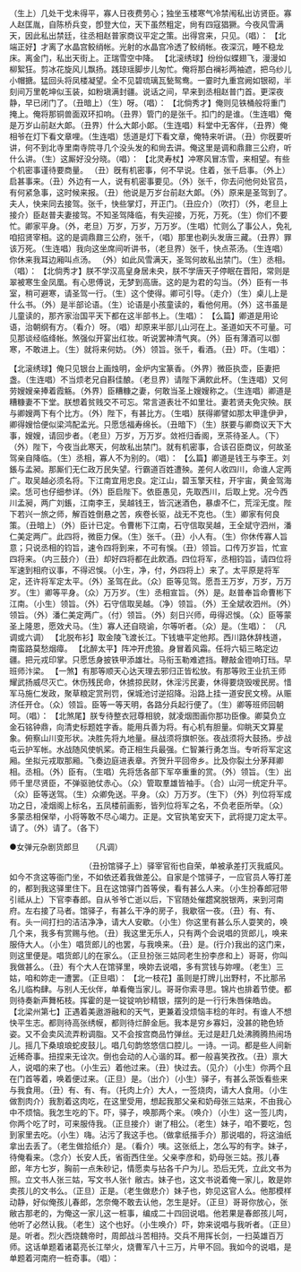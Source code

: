 <!-- { "loadSidebar": true } -->
（生上）几处干戈未得平，寡人日夜费劳心；独坐玉楼寒气冷禁闱私出访贤臣。寡人赵匡胤，自陈桥兵变，卽登大位，天下虽然粗定，尙有四寇猖獗。今夜风雪满天，因此私出禁廷，往丞相赵普家商议平定之策。出得宫来，只见。（唱）： 
【北端正好】才离了水晶宫鲛绡帐。光射的水晶宫冷透了鲛绡帐。夜深沉，睡不稳龙床。离金门，私出天街上。正瑞雪空中降。 
【北滚绣球】纷纷似蝶翅飞，漫漫如柳絮狂。剪冰花旋风儿飘扬。践琼瑶脚步儿匆忙。俺将那白襕衫两袖遮，把乌纱儿小帽搪。猛回头将凤楼凝望。全不见碧琉璃瓦甃鸳鸯。一霎时九重宫阙如银砌，半刻间万里乾坤似玉装，如粉塡满封疆。说话之间，早来到丞相赵普门首。更深夜静，早已闭门了。（丑暗上）（生）呀。（唱）： 
【北倘秀才】俺则见铁桶般将重门掩上。俺将那铜兽面双环扣响。（丑界）管门的是张千。扣门的是谁。（生连唱）俺是万岁山前赵大郞。（丑界）什么大郞小郞。（生连唱）料堂中无客伴，（丑界）俺相爷在灯下看文章哩。（生连唱）恁道是灯下看文章，俺特来听讲。（丑）你旣要听讲，何不到北寺里南寺院寻几个没头发的和尙去讲。俺这里是调和鼎鼐三公府，听什么讲。（生）这厮好没分晓。（唱）： 
【北灵寿杖】冲寒风冒冻雪，来相望。有些个机密事谨待要商量。 （丑）旣有机密事，何不早说。住着，张千启事。（外上）启甚事来。（丑）外边有一人，说有机密事要见。（外）张千，你去问他何处官员，有何紧急事，这时候来报。（丑）他说是万岁台前赵大郞。（外）原来是圣驾到了。夫人，快来同去接驾。张千，快些掌灯，开正门。（丑应介）（吹打）（外，老旦上接介）臣赵普夫妻接驾。不知圣驾降临，有失迎接，万死，万死。（生）你们不要忙。卿家平身。（外，老旦）万岁，万岁，万万岁。（生唱）忙则么了事公人，免礼咱招贤宰相。这的是调鼎鼐三公府，张千，（唱）那里也剃头发唐三藏。（丑界）罪该万死。（生连唱）我向这坐席间听讲书，（老旦界）张千，快点茶汤。（生连唱）你休来我耳边厢叫点汤。 （外）如此风雪满天，圣驾何故私出禁门。（生）丞相。（唱）： 
【北倘秀才】朕不学汉高皇身居未央，朕不学唐天子停眠在晋阳，常则是翠被寒生金凤凰。有心思傅说，无梦到高唐。这的是为君的勾当。（外）臣有一书室，稍可避寒，请圣驾一行。（生）这个使得。卿可引导。（走介）（生）桌儿上是什么书。（外）是半部论语。（生）论语是小孩童读的，看他何用。（外）这书虽是儿童读的，那齐家治国平天下都在这半部书上。（生唱）： 
【么篇】卿道是用论语，治朝纲有方。（看介）呀。（唱）却原来半部儿山河在上。圣道如天不可量。可见那谈经临绛帐。煞强似开宴出红妆。听说罢神清气爽。（外）臣有薄酒可以御寒，不敢进上。（生）就将来何妨。（外）领旨。张千，看酒。（丑）吓。（生唱）： 

【北滚绣球】俺只见银台上画烛明，金炉内宝篆香。（外界）微臣执壶，臣妻把盏。（生连唱）不当烦老兄自斟佳酿。（老旦界）请陛下满飮此杯。（生连唱）又何劳嫂嫂亲捧着霞觞。（外界）臣糟糠之妻，何敢当圣上嫂嫂称之。（生连唱）卿道是糟糠妻不下堂。朕想着贫贱交不可忘。常言道表壮不如里壮。妻若贤夫免灾殃。朕与卿嫂两下有个比方。（外）陛下，有甚比方。（生唱）朕得卿譬如那太甲逢伊尹，卿得嫂恰便似梁鸿配孟光。只愿恁福寿绵长。（丑暗下）（生）朕要与卿商议天下大事，嫂嫂，请回步者。（老旦）万岁，万万岁。敛袵归香阁，烹茶待圣人。（下）（外）陛下，今夜当此寒天，何故私出禁门。就有机密事，合该召臣商议，何故圣驾亲自降临。（生）丞相，寡人不为别的。（唱）： 
【么篇】卿道是钱王与李王。刘鋹与孟昶。那厮们无仁政万民失望。行霸道百姓遭殃。差何人收四川，命谁人定两广。取吴越必须名将。下江南宜用忠良。定江山，碧玉擎天柱，开宇宙，黄金驾海梁。恁可也仔细参详。（外）臣启陛下。依臣愚见，先取西川，后取上党。况今西川孟昶，两广刘鋹，江南李王，吴越钱王，皆沉迷酒色，暴虐不仁，荒淫无度。陛下若兴一旅之师，解百姓倒悬之苦，疾卷长驱，战无不克也。（生）卿家有何良策。（丑暗上）（外）臣计已定。令曹彬下江南，石守信取吴越，王全斌守泗州，潘仁美定两广。此四将，微臣力保。（生）张千。（丑）小人有。（生）你休传寡人旨意；只说丞相的钧旨，速令四将到来，不可有悞。（丑）领旨。口传万岁旨，忙宣四将来。（内三鼓介）（丑）却好四将都在此飮酒。四位将军，丞相钧旨，请四位将军速到相府议事，不得迟悞。（小生，净，付，外四将上）来了。太平原是将军定，还许将军定太平。（外）圣驾在此。（众）臣等见驾。愿吾王万岁，万岁，万万岁。（生）卿等平身。（众）万万岁。（生）丞相宣旨。（外）是。赵普奉旨命曹彬下江南。（小生）领旨。（外）石守信取吴越。（净）领旨。（外）王全斌收泗州。（外）领旨。（外）潘仁美定两广。（付）领旨。（外）刻日兴师，毋得迟悞。（众）臣等蒙圣上隆恩，愿效犬马。（生）寡人还自晓谕，尔等听者。（众）是。（生唱）： 
（凡调或六调） 
【北脱布衫】取金陵飞渡长江。下钱塘平定他邦。西川路休辞栈道，南蛮路莫愁烟瘴。 
【北醉太平】阵冲开虎狼。身冒着风霜。任将六韬三略定边疆。把元戎印掌。只愿恁身披铁甲添雄壮。马衔玉勒难遮挡。鞭敲金镫响玎珰。早班师汴梁。 
【一煞】有那等顺天心达天理去邪归正皆松放。有那等败王业抗王师耀武扬威尽灭亡。休伤残民命，休掳掠民财，休淫污民妻，休得要烧毁嗳民房。惜军马施仁发政，聚草粮定赏刑罚，保城池讨逆招降。沿路上挂一道安民文榜。从赈济任开仓。（众）领旨。臣等一等天明，各路分兵起行便了。（生）卿等班师回朝呵。（唱）： 
【北煞尾】朕专待整衣冠尊相貌，就凌烟图画你那功臣像。卿莫负立金石铭钟鼎，向清史标题姓字香。能用兵善为将。有心机有胆量。仰眺天文算星象。俯察山川变形状。决胜先将九地量。昼战须将旗帜张。夜战须将大鼓扬。步战屯云护军帐。水战随风使帆桨。奇正相生兵最强。仁智兼行勇怎当。专听将军定这厢。坐拟元戎取那厢。飞奏边庭进表章。齐贺升平回帝乡。比及你裂土分茅拜卿相。丞相。（外）臣有。（生唱）先将恁各部下军卒重重的赏。（外）领旨。（生）出师千里尽贤臣，不弹驱驰仗赤心。（众）管取羣雄皆袖手。（合）山河一统定升平。（众）臣等送驾。（生）众卿免送。平身。（众）万万岁。（生下）（外）列位将军成功之日，凌烟阁上标名，五凤楼前画影，皆列位将军之名，不负老臣所举。（众）多蒙丞相保举，小将等敢不尽心竭力。正是。文官执笔安天下，武将提刀定太平。请了。（外）请了。（各下） 




●女弹元杂剧货郎旦　　（凡调）　　　 

　　　　　　　　 　 
（丑扮馆驿子上）驿宰官衔也自荣，单被承差打灭我威风。如今不贪这等衙门坐，不如依还着我做差公。自家是个馆驿子，一应官员人等打差的，都到我这驿里住下。且在这馆驿门首等侯，看有甚么人来。（小生扮春郎冠带引祗从上）下官李春郎。自从爷爷亡逝以后，下官随处催趱窝脱银两，来到河南府。左右接了马者。馆驿子，有甚么干净的房子，我歇宿一夜。（丑）有、有、有。头一间打扫的洁洁净净，请大人安歇。（小生）你这里有甚么乐人耍笑的，唤几个来，我多有赏赐与他。（丑）我这里无乐人，只有两个会说唱的货郎儿，唤来服侍大人。（小生）唱货郎儿的也罢，与我唤来。（丑）是。(行介)我出的这门来，则这里便是。唱货郎儿的在家么。（正旦扮张三姑同老生扮李彦和上）哥哥，你叫我做甚么。（丑）有个大人在馆驿里，唤妳去说唱，多有赏钱与妳哩。（老生）三姑，咱和妳走一遭罢。（正旦唱）： 
【北一枝花】虽则是打牌儿出野村，不比那吊名儿临构肆。与别人无伙伴，单看俺当家儿。哥哥你索寻思。锦片也排着节使。都则待奏新声舞柘枝。挥霍的是一锭锭响钞精银，摆列的是一行行朱唇俫皓齿。 
【北梁州第七】正遇着美遨游融和的天气，更兼着没烦恼丰稔的年时。有谁人不想快平生志。都则待高张绣幙，都则待烂醉金巵。我本是穷乡寡妇，没甚的艳色矫姿。又不会卖风流弄粉调脂。又不会按宫商品竹弹丝。无过是赶几处沸腾腾热闹场儿。摇几下桑琅琅蛇皮鼓儿。唱几句韵悠悠信口腔儿。一诗。一词。都是些人间新近稀奇事。扭捏来无诠次。倒也会动的人心谐的耳。都一般喜笑孜孜。（丑）禀大人，说唱的来了也。（小生云）着他过来。（丑）快过去。（见介）（小生）你两个且在门首等着，唤着便过来。（正旦）是。（出介）（小生）驿子，有甚么茶饭看些来与我食用。（丑）有、有、有。（托肉上介）大人，一签烧肉，请大人食用。（小生做割肉介）我割着这肉吃，在这里受用，想起我那父亲和奶母张三姑来，不由我心中不烦恼。我怎生吃的下。吓，驿子，唤那两个来。（唤介）（小生）这一签儿肉，你两个吃了时，可来服侍我。（正旦接介）谢了相公。（老生）妹子，咱不要吃，包到家里去吃。（小生）嗨。沾污了我这手也。（做拿纸揩手介）那说唱的，将这油纸拿出去丢了。（老生做拾纸介）是。（看介）咦。这张纸上，怎么写的有字。妹子，待俺看来。（念介）长安人氏，省衙西住坐。父亲李彦和，奶母张三姑。孩儿春郎，年方七岁，胸前一点朱砂记，情愿卖与拈各千户为儿。恐后无凭，立此文书为照。立文书人张三姑，写文书人张忄敝古。妹子也，这文书说着俺一家儿，敢是妳卖孩儿的文书么。（正旦）正是。（老生做悲介）妹子也，妳见这官人么。他那模样动静，好似俺孩儿春郎，怎奈俺不敢去认他，怎生是好。（正旦）哥哥你放心，张敝古那老的，为俺这一家儿这一桩事，编成二十四回说唱。他若果是春郎孩儿呵，他听了必然认我。（老生）这个也好。（小生唤介）吓，妳来说唱与我听者。（正旦）是。听者。烈火西烧魏帝时，周郎战斗苦相持。交兵不用挥长剑，一扫英雄百万师。这话单题着诸葛亮长江举火，烧曹军八十三万，片甲不回。我如今的说唱，是单题着河南府一桩奇事。（唱）： 
